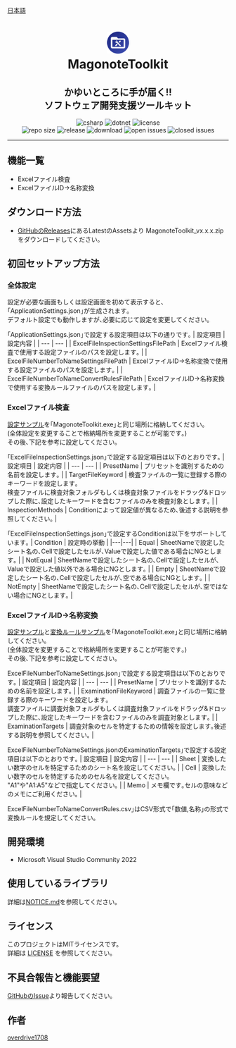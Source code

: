 [日本語](README.md)

<h1 align="center">
    <a href="https://github.com/overdrive1708/MagonoteToolkit">
        <img alt="MagonoteToolkit" src="asetts/ApplicationIcon.png" width="50" height="50">
    </a><br>
    MagonoteToolkit
</h1>

<h2 align="center">
    かゆいところに手が届く!!<br>
    ソフトウェア開発支援ツールキット
</h2>

<div align="center">
    <img alt="csharp" src="https://img.shields.io/badge/csharp-blue.svg?style=plastic&logo=csharp">
    <img alt="dotnet" src="https://img.shields.io/badge/.NET-blue.svg?style=plastic&logo=dotnet">
    <img alt="license" src="https://img.shields.io/github/license/overdrive1708/MagonoteToolkit?style=plastic">
    <br>
    <img alt="repo size" src="https://img.shields.io/github/repo-size/overdrive1708/MagonoteToolkit?style=plastic&logo=github">
    <img alt="release" src="https://img.shields.io/github/release/overdrive1708/MagonoteToolkit?style=plastic&logo=github">
    <img alt="download" src="https://img.shields.io/github/downloads/overdrive1708/MagonoteToolkit/total?style=plastic&logo=github&color=brightgreen">
    <img alt="open issues" src="https://img.shields.io/github/issues-raw/overdrive1708/MagonoteToolkit?style=plastic&logo=github&color=brightgreen">
    <img alt="closed issues" src="https://img.shields.io/github/issues-closed-raw/overdrive1708/MagonoteToolkit?style=plastic&logo=github&color=brightgreen">
</div>

---

## 機能一覧
- Excelファイル検査
- ExcelファイルID->名称変換

## ダウンロード方法
- [GitHubのReleases](https://github.com/overdrive1708/MagonoteToolkit/releases)にあるLatestのAssetsより
MagonoteToolkit_vx.x.x.zipをダウンロードしてください｡

## 初回セットアップ方法

### 全体設定

設定が必要な画面もしくは設定画面を初めて表示すると､｢ApplicationSettings.json｣が生成されます｡  
デフォルト設定でも動作しますが､必要に応じて設定を変更してください｡  

｢ApplicationSettings.json｣で設定する設定項目は以下の通りです｡
| 設定項目 | 設定内容 |
| --- | --- |
| ExcelFileInspectionSettingsFilePath | Excelファイル検査で使用する設定ファイルのパスを設定します｡ |
| ExcelFileNumberToNameSettingsFilePath | ExcelファイルID->名称変換で使用する設定ファイルのパスを設定します｡ |
| ExcelFileNumberToNameConvertRulesFilePath | ExcelファイルID->名称変換で使用する変換ルールファイルのパスを設定します｡ |

### Excelファイル検査
[設定サンプル](asetts/SampleSettings/ExcelFileInspectionSettings.json)を｢MagonoteToolkit.exe｣と同じ場所に格納してください｡  
(全体設定を変更することで格納場所を変更することが可能です｡)  
その後､下記を参考に設定してください｡  

｢ExcelFileInspectionSettings.json｣で設定する設定項目は以下のとおりです｡
| 設定項目 | 設定内容 |
| --- | --- |
| PresetName | プリセットを識別するための名前を設定します｡ |
| TargetFileKeyword | 検査ファイルの一覧に登録する際のキーワードを設定します｡<br>検査ファイルに検査対象フォルダもしくは検査対象ファイルをドラッグ&ドロップした際に､設定したキーワードを含むファイルのみを検査対象とします｡ |
| InspectionMethods | Conditionによって設定値が異なるため､後述する説明を参照してください｡ |

｢ExcelFileInspectionSettings.json｣で設定するConditionは以下をサポートしています｡
| Condition | 設定時の挙動 |
|---|---|
| Equal | SheetNameで設定したシート名の､Cellで設定したセルが､Valueで設定した値である場合にNGとします｡ |
| NotEqual | SheetNameで設定したシート名の､Cellで設定したセルが､Valueで設定した値以外である場合にNGとします｡ |
| Empty | SheetNameで設定したシート名の､Cellで設定したセルが､空である場合にNGとします｡ |
| NotEmpty | SheetNameで設定したシート名の､Cellで設定したセルが､空ではない場合にNGとします｡ |

### ExcelファイルID->名称変換
[設定サンプル](asetts/SampleSettings/ExcelFileNumberToNameSettings.json)と[変換ルールサンプル](asetts/SampleSettings/ExcelFileNumberToNameConvertRules.csv)を｢MagonoteToolkit.exe｣と同じ場所に格納してください｡  
(全体設定を変更することで格納場所を変更することが可能です｡)  
その後､下記を参考に設定してください｡  

ExcelFileNumberToNameSettings.json｣で設定する設定項目は以下のとおりです｡
| 設定項目 | 設定内容 |
| --- | --- |
| PresetName | プリセットを識別するための名前を設定します｡ |
| ExaminationFileKeyword | 調査ファイルの一覧に登録する際のキーワードを設定します｡<br>調査ファイルに調査対象フォルダもしくは調査対象ファイルをドラッグ&ドロップした際に､設定したキーワードを含むファイルのみを調査対象とします｡ |
| ExaminationTargets | 調査対象のセルを特定するための情報を設定します｡後述する説明を参照してください｡ |

ExcelFileNumberToNameSettings.jsonのExaminationTargets｣で設定する設定項目は以下のとおりです｡
| 設定項目 | 設定内容 |
| --- | --- |
| Sheet | 変換したい数字のセルを特定するためのシート名を設定してください｡ |
| Cell | 変換したい数字のセルを特定するためのセル名を設定してください｡<br>"A1"や"A1:A5"などで指定してください｡ |
| Memo | メモ欄です｡セルの意味などのメモにご利用ください｡ |

ExcelFileNumberToNameConvertRules.csv｣はCSV形式で｢数値,名称｣の形式で変換ルールを規定してください｡

## 開発環境
- Microsoft Visual Studio Community 2022

## 使用しているライブラリ
詳細は[NOTICE.md](NOTICE.md)を参照してください｡

## ライセンス
このプロジェクトはMITライセンスです。  
詳細は [LICENSE](LICENSE) を参照してください。

## 不具合報告と機能要望
[GitHubのIssue](https://github.com/overdrive1708/MagonoteToolkit/issues)より報告してください｡

## 作者
[overdrive1708](https://github.com/overdrive1708)
